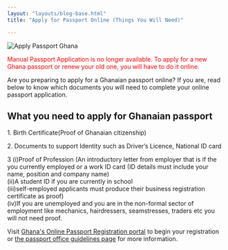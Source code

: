 ```yaml
---
layout: "layouts/blog-base.html"
title: "Apply for Passport Online (Things You Will Need)"

---
```


<img src= "/images/blogpics/apply-passport-ghana.png" alt= "Apply Passport Ghana" class= "img-responsive center-block">

 <p style="color: red">Manual Passport Application is no longer available. To apply for a new Ghana 
       passport or renew your old one, you will have to do it online.</p>

<p>Are you preparing to apply for a Ghanaian passport online? If you are, read
        below to know which documents you will need to complete your online passport application.
      </p>
<h2>What you need to apply for Ghanaian passport</h2>
<p>1. Birth Certificate(Proof of Ghanaian citizenship)</p>
<p>2. Documents to support Identity such as Driver’s Licence, National ID card
<p>3 (i)Proof of Profession (An introductory letter from employer that is if
           the you currently employed or a work ID card (ID details must include your name, position and company name) <br>
           (ii)A student ID if you are currently in school <br>
           (iii)self-employed applicants must produce their business registration certificate as proof) <br>
           (iv)If you are unemployed and you are in the non-formal sector of employment like mechanics,
           hairdressers, seamstresses, traders etc you will not need proof.</p>

<p>Visit <a href="https://passport.mfa.gov.gh/register" target="_blank" rel="noopener">Ghana's Online Passport 
      Registration portal</a> to begin your registration or 
     <a href="https://passport.mfa.gov.gh" target="_blank" rel= "noreferrer"> the passport office guidelines page</a> for more information.</p>
